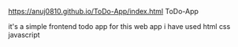 https://anuj0810.github.io/ToDo-App/index.html ToDo-App

it's a simple frontend todo app for this web app i have used html css javascript
